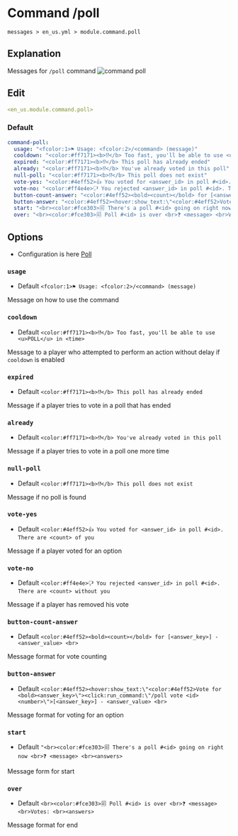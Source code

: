 # Command /poll
 `messages > en_us.yml > module.command.poll`

## Explanation
Messages for `/poll` command
![command poll](/commandpoll.png)

## Edit
```yaml
<en_us.module.command.poll>
```

### Default
```yaml
command-poll:
  usage: "<fcolor:1>⚑ Usage: <fcolor:2>/<command> (message)"
  cooldown: "<color:#ff7171><b>⁉</b> Too fast, you'll be able to use <u>POLL</u> in <time>"
  expired: "<color:#ff7171><b>⁉</b> This poll has already ended"
  already: "<color:#ff7171><b>⁉</b> You've already voted in this poll"
  null-poll: "<color:#ff7171><b>⁉</b> This poll does not exist"
  vote-yes: "<color:#4eff52>👍 You voted for <answer_id> in poll #<id>. There are <count> of you"
  vote-no: "<color:#ff4e4e>🖓 You rejected <answer_id> in poll #<id>. There are <count> without you"
  button-count-answer: "<color:#4eff52><bold><count></bold> for [<answer_key>] - <answer_value> <br>"
  button-answer: "<color:#4eff52><hover:show_text:\"<color:#4eff52>Vote for <bold><answer_key>\"><click:run_command:\"/poll vote <id> <number>\">[<answer_key>] - <answer_value> <br>"
  start: "<br><color:#fce303>🗐 There's a poll #<id> going on right now <br>❓ <message> <br><answers>"
  over: "<br><color:#fce303>🗐 Poll #<id> is over <br>❓ <message> <br>Votes: <br><answers>"
```

## Options

- Configuration is here [Poll](/en/config/module/command/command-poll/)

### `usage`
- Default `<fcolor:1>⚑ Usage: <fcolor:2>/<command> (message)`

Message on how to use the command

### `cooldown`
- Default `<color:#ff7171><b>⁉</b> Too fast, you'll be able to use <u>POLL</u> in <time>`

Message to a player who attempted to perform an action without delay if `cooldown` is enabled

### `expired`
- Default `<color:#ff7171><b>⁉</b> This poll has already ended`

Message if a player tries to vote in a poll that has ended

### `already`
- Default `<color:#ff7171><b>⁉</b> You've already voted in this poll`

Message if a player tries to vote in a poll one more time

### `null-poll`
- Default `<color:#ff7171><b>⁉</b> This poll does not exist`

Message if no poll is found

### `vote-yes`
- Default `<color:#4eff52>👍 You voted for <answer_id> in poll #<id>. There are <count> of you`

Message if a player voted for an option

### `vote-no`
- Default `<color:#ff4e4e>🖓 You rejected <answer_id> in poll #<id>. There are <count> without you`

Message if a player has removed his vote

### `button-count-answer`
- Default `<color:#4eff52><bold><count></bold> for [<answer_key>] - <answer_value> <br>`

Message format for vote counting

### `button-answer`
- Default `<color:#4eff52><hover:show_text:\"<color:#4eff52>Vote for <bold><answer_key>\"><click:run_command:\"/poll vote <id> <number>\">[<answer_key>] - <answer_value> <br>`

Message format for voting for an option

### `start`
- Default `"<br><color:#fce303>🗐 There's a poll #<id> going on right now <br>❓ <message> <br><answers>`

Message form for start

### `over`
- Default `<br><color:#fce303>🗐 Poll #<id> is over <br>❓ <message> <br>Votes: <br><answers>`

Message format for end


